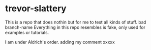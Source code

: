 # trevor-slattery

This is a repo that does nothin but for me to test all kinds of stuff. bad branch-name
Everything in this repo resembles is fake, only used for examples or tutorials.

I am under Aldrich's order. adding my comment
xxxxx
